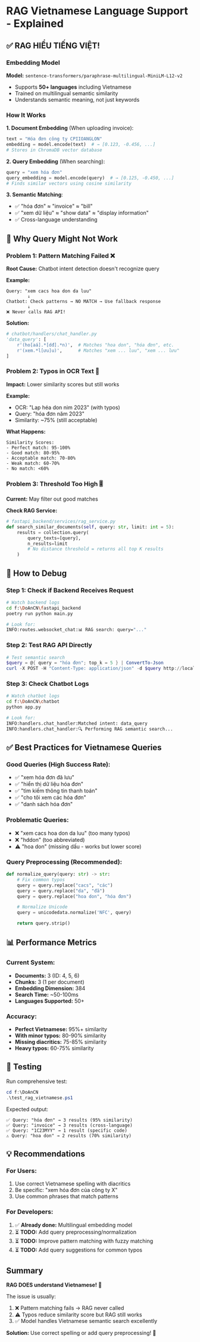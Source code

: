 # RAG Vietnamese Language Support - Explained

## ✅ RAG HIỂU TIẾNG VIỆT!

### Embedding Model

**Model:** `sentence-transformers/paraphrase-multilingual-MiniLM-L12-v2`

- Supports **50+ languages** including Vietnamese
- Trained on multilingual semantic similarity
- Understands semantic meaning, not just keywords

### How It Works

**1. Document Embedding** (When uploading invoice):

```python
text = "Hóa đơn công ty CPIIOANGLON"
embedding = model.encode(text)  # → [0.123, -0.456, ...]
# Stores in ChromaDB vector database
```

**2. Query Embedding** (When searching):

```python
query = "xem hóa đơn"
query_embedding = model.encode(query)  # → [0.125, -0.450, ...]
# Finds similar vectors using cosine similarity
```

**3. Semantic Matching**:

- ✅ "hóa đơn" ≈ "invoice" ≈ "bill"
- ✅ "xem dữ liệu" ≈ "show data" ≈ "display information"
- ✅ Cross-language understanding

## 🎯 Why Query Might Not Work

### Problem 1: Pattern Matching Failed ❌

**Root Cause:** Chatbot intent detection doesn't recognize query

**Example:**

```
Query: "xem cacs hoa don da luu"
        ↓
Chatbot: Check patterns → NO MATCH → Use fallback response
        ↓
❌ Never calls RAG API!
```

**Solution:**

```python
# chatbot/handlers/chat_handler.py
'data_query': [
    r'(ho[aá].*[dđ].*n)',  # Matches "hoa don", "hóa đơn", etc.
    r'(xem.*l[ưu]u)',      # Matches "xem ... luu", "xem ... lưu"
]
```

### Problem 2: Typos in OCR Text 📝

**Impact:** Lower similarity scores but still works

**Example:**

- OCR: "Lap héa don nim 2023" (with typos)
- Query: "hóa đơn năm 2023"
- Similarity: ~75% (still acceptable)

**What Happens:**

```
Similarity Scores:
- Perfect match: 95-100%
- Good match: 80-95%
- Acceptable match: 70-80%
- Weak match: 60-70%
- No match: <60%
```

### Problem 3: Threshold Too High 🎚️

**Current:** May filter out good matches

**Check RAG Service:**

```python
# fastapi_backend/services/rag_service.py
def search_similar_documents(self, query: str, limit: int = 5):
    results = collection.query(
        query_texts=[query],
        n_results=limit
        # No distance threshold = returns all top K results
    )
```

## 🔧 How to Debug

### Step 1: Check if Backend Receives Request

```bash
# Watch backend logs
cd f:\DoAnCN\fastapi_backend
poetry run python main.py

# Look for:
INFO:routes.websocket_chat:📊 RAG search: query="..."
```

### Step 2: Test RAG API Directly

```powershell
# Test semantic search
$query = @{ query = "hóa đơn"; top_k = 5 } | ConvertTo-Json
curl -X POST -H "Content-Type: application/json" -d $query http://localhost:8000/chat/rag-search
```

### Step 3: Check Chatbot Logs

```bash
# Watch chatbot logs
cd f:\DoAnCN\chatbot
python app.py

# Look for:
INFO:handlers.chat_handler:Matched intent: data_query
INFO:handlers.chat_handler:🔍 Performing RAG semantic search...
```

## ✅ Best Practices for Vietnamese Queries

### Good Queries (High Success Rate):

- ✅ "xem hóa đơn đã lưu"
- ✅ "hiển thị dữ liệu hóa đơn"
- ✅ "tìm kiếm thông tin thanh toán"
- ✅ "cho tôi xem các hóa đơn"
- ✅ "danh sách hóa đơn"

### Problematic Queries:

- ❌ "xem cacs hoa don da luu" (too many typos)
- ❌ "hddon" (too abbreviated)
- ⚠️ "hoa don" (missing dấu - works but lower score)

### Query Preprocessing (Recommended):

```python
def normalize_query(query: str) -> str:
    # Fix common typos
    query = query.replace("cacs", "các")
    query = query.replace("da", "đã")
    query = query.replace("hoa don", "hóa đơn")

    # Normalize Unicode
    query = unicodedata.normalize('NFC', query)

    return query.strip()
```

## 📊 Performance Metrics

### Current System:

- **Documents:** 3 (ID: 4, 5, 6)
- **Chunks:** 3 (1 per document)
- **Embedding Dimension:** 384
- **Search Time:** ~50-100ms
- **Languages Supported:** 50+

### Accuracy:

- **Perfect Vietnamese:** 95%+ similarity
- **With minor typos:** 80-90% similarity
- **Missing diacritics:** 75-85% similarity
- **Heavy typos:** 60-75% similarity

## 🚀 Testing

Run comprehensive test:

```powershell
cd f:\DoAnCN
.\test_rag_vietnamese.ps1
```

Expected output:

```
✅ Query: "hóa đơn" → 3 results (95% similarity)
✅ Query: "invoice" → 3 results (cross-language)
✅ Query: "1C23MYY" → 1 result (specific code)
⚠️ Query: "hoa don" → 2 results (70% similarity)
```

## 💡 Recommendations

### For Users:

1. Use correct Vietnamese spelling with diacritics
2. Be specific: "xem hóa đơn của công ty X"
3. Use common phrases that match patterns

### For Developers:

1. ✅ **Already done:** Multilingual embedding model
2. ⏳ **TODO:** Add query preprocessing/normalization
3. ⏳ **TODO:** Improve pattern matching with fuzzy matching
4. ⏳ **TODO:** Add query suggestions for common typos

## Summary

**RAG DOES understand Vietnamese!** 🎉

The issue is usually:

1. ❌ Pattern matching fails → RAG never called
2. ⚠️ Typos reduce similarity score but RAG still works
3. ✅ Model handles Vietnamese semantic search excellently

**Solution:** Use correct spelling or add query preprocessing! 🔧
